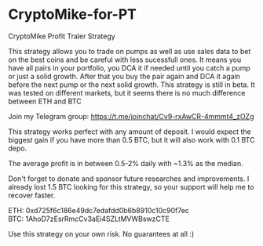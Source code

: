 # CryptoMike-for-PT
CryptoMike Profit Traler Strategy

This strategy allows you to trade on pumps as well as use sales data to bet on the best coins and be careful with less sucessfull ones.
It means you have all pairs in your portfolio, you DCA it if needed until you catch a pump or just a solid growth.
After that you buy the pair again and DCA it again before the next pump or the next solid growth.
This strategy is still in beta. It was tested on different markets, but it seems there is no much difference between ETH and BTC

Join my Telegram group: https://t.me/joinchat/Cv9-rxAwCR-4mmmt4_zOZg 

This strategy works perfect with any amount of deposit. I would expect the biggest gain if you have more than 0.5 BTC, but it will also work with 0.1 BTC depo.

The average profit is in between 0.5-2% daily with ~1.3% as the median.

Don't forget to donate and sponsor future researches and improvements. 
I already lost 1.5 BTC looking for this strategy, so your support will help me to recover faster.

ETH: 0xd725f6c186e49dc7edafdd0b6b8910c10c90f7ec  
BTC: 1AhoD7zEsrRmcCv3aEi4SZLtMVWBswzCTE  


Use this strategy on your own risk. No guarantees at all :)
